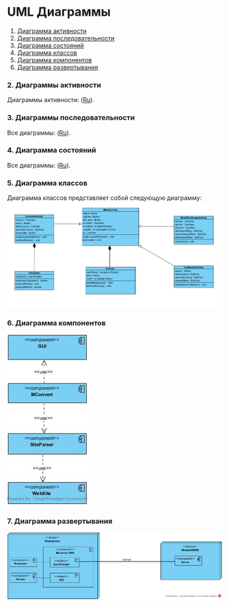 # UML Диаграммы
1. [Диаграмма активности](#1)
2. [Диаграмма последовательности](#2)
3. [Диаграмма состояний](#3)
4. [Диаграмма классов](#4)
5. [Диаграмма компонентов](#5)
6. [Диаграмма развертывания](#6)


### 2. Диаграммы активности<a name="1"></a>
Диаграммы активности: ([Ru](https://github.com/v4rgon/MConvert/blob/master/Documents/Diagrams/Activity/README.md)).

### 3. Диаграммы последовательности<a name="2"></a>
Все диаграммы: ([Ru](https://github.com/v4rgon/MConvert/blob/master/Documents/Diagrams/Sequence/README.md)).


### 4. Диаграмма состояний<a name="3"></a>
Все диаграммы: ([Ru](https://github.com/v4rgon/MConvert/blob/master/Documents/Diagrams/State/README.md)).

### 5. Диаграмма классов<a name="4"></a>
Диаграмма классов представляет собой следующую диаграмму:
![1](../Diagrams/Class/class.png)

### 6. Диаграмма компонентов<a name="5"></a>
![1](../Diagrams/Component/component.jpg)

### 7. Диаграмма развертывания<a name="6"></a>
![1](../Diagrams/Deployment/depDiagram.jpg)
